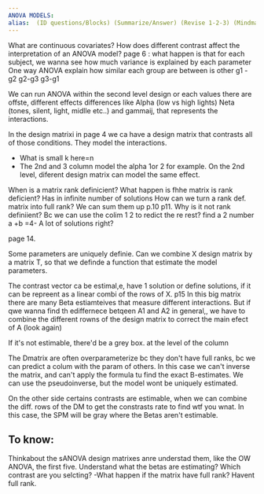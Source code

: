 ```yaml
---
ANOVA MODELS: 
alias:  (ID questions/Blocks) (Summarize/Answer) (Revise 1-2-3) (Mindmap) 
---
```

 
 What are continuous covariates?
How does different contrast affect the interpretation of an ANOVA model?
page 6 : what happen is that for each subject, we wanna see how much variance is explained by each parameter
One way ANOVA explain how similar each group are between is other g1 -g2 g2-g3 g3-g1


We can run ANOVA within the second level design
or each values there are offste, different effects differences like Alpha (low vs high lights) Neta (tones, silent, light, midlle etc..) and gammaij, that represents the interactions. 

In the design matrixi in page 4 we ca have a design matrix that contrasts all of those conditions. They model the interactions. 
- What is small k here=n
- The 2nd and 3 column model the alpha 1or 2 for example. 
On the 2nd level, diferent design matrix can model the same effect. 

When is a matrix rank definicient?
What happen is fhhe matrix is rank deficient?
	Has in infinite number of solutions
How can we turn a rank def. matrix into full rank?
	We can sum them up p.10
p11. Why is it not rank definiient?
	Bc we can use the colim 1 2 to redict the re rest?
find a 2 number a +b =4- A lot of solutions right?

page 14.

Some parameters are uniquely definie. Can we combine X design matrix by a matrix T, so that we definde a function that estimate the model parameters.

The contrast vector ca be estimal,e, have 1 solution or define solutions, if it can be repreent as a linear combi of the rows of X. p15
In this big matrix there are many Beta estiamteives that measure different interactions. But if qwe wanna find th ediffernece betqeen A1 and A2 in general,, we have to combine the different rowns of the design matrix to correct the main efect of A (look again)

If it's not estimable, there'd be a grey box. at the level of the column 

The Dmatrix are often overparameterize bc they don't have full ranks, bc we can predict a colum with the param of others. In this case we can't inverse the matrix, and can't apply the formula tu find the exact B-estimates. 
We can use the pseudoinverse, but the model wont be uniquely estimated. 

On the other side certains contrasts are estimable, when we can combine the diff. rows of the DM to get the constrasts rate to find wtf you wnat. 
In this case, the SPM will be gray where the Betas aren't estimable. 

## To know: 
Thinkabout the sANOVA design matrixes anre understad them, like the OW ANOVA, the first five. Understand what the betas are estimating? Which contrast are you selcting?
-What happen if the matrix have full rank?
Havent full rank.